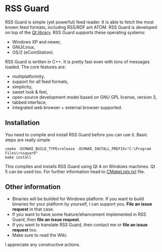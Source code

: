 RSS Guard
=========

RSS Guard is simple (yet powerful) feed reader. It is able to fetch the most known feed formats, including RSS/RDF ant ATOM. RSS Guard is developed on top of the [Qt library](http://qt-project.org/). RSS Guard supports these operating systems:
 * Windows XP and newer,
 * GNU/Linux,
 * OS/2 (eComStation).

RSS Guard is written in C++. It is pretty fast even with tons of messages loaded. The core features are:
 * multiplatformity,
 * support for all feed formats,
 * simplicity,
 * sweet look & feel,
 * open-source development model based on GNU GPL license, version 3,
 * tabbed interface,
 * integrated web browser + external browser supported.

Installation
------------
You need to compile and install RSS Guard before you can use it. Basic steps are really simple
```
cmake -DCMAKE_BUILD_TYPE=release -DCMAKE_INSTALL_PREFIX="C:\Program Files\rssguard"
make install
```
This compiles and installs RSS Guard using Qt 4 on Windows machines. Qt 5 can be used too. For further information head to [CMakeLists.txt](https://github.com/martinrotter/rssguard/blob/master/CMakeLists.txt) file.

Other information
-----------------
 * Binaries will be builded for Windows platform. If you want to build binaries for your platform by yourself, I can support you. **File an issue request** in that case. 
 * If you want to have some feature/ehancement implemented in RSS Guard, then **file an issue request**.
 * If you want to translate RSS Guard, then contact me or **file an issue request** too.
 * Make sure to read the Wiki.


I appreciate any constructive actions.
